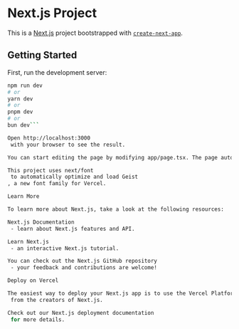 # Next.js Project

This is a [Next.js](https://nextjs.org) project bootstrapped with [`create-next-app`](https://nextjs.org/docs/app/api-reference/cli/create-next-app).

## Getting Started

First, run the development server:

```bash
npm run dev
# or
yarn dev
# or
pnpm dev
# or
bun dev```

Open http://localhost:3000
 with your browser to see the result.

You can start editing the page by modifying app/page.tsx. The page auto-updates as you edit the file.

This project uses next/font
 to automatically optimize and load Geist
, a new font family for Vercel.

Learn More

To learn more about Next.js, take a look at the following resources:

Next.js Documentation
 - learn about Next.js features and API.

Learn Next.js
 - an interactive Next.js tutorial.

You can check out the Next.js GitHub repository
 - your feedback and contributions are welcome!

Deploy on Vercel

The easiest way to deploy your Next.js app is to use the Vercel Platform
 from the creators of Next.js.

Check out our Next.js deployment documentation
 for more details.
